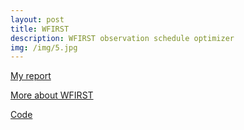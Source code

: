 ```yaml
---
layout: post
title: WFIRST
description: WFIRST observation schedule optimizer
img: /img/5.jpg
---
```

<!-- <div class="img_row">
	<img class="col three" src="{{ site.baseurl }}/img/5.jpg" alt="" title="example image"/>
</div> -->

<a href="{{ site.baseurl }}/docs/JPL_Final_Report.pdf" target="_blank">My report</a>

<a href="{https://wfirst.gsfc.nasa.gov/" target="_blank">More about WFIRST</a>

<a href="{https://github.com/hsergi/WFIRST-S-Observations" target="_blank">Code</a>


